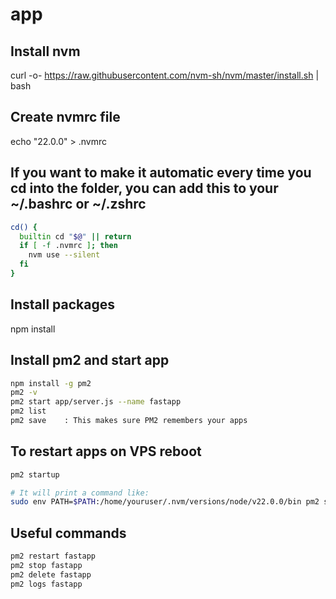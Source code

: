 # app

## Install nvm

curl -o- https://raw.githubusercontent.com/nvm-sh/nvm/master/install.sh | bash

## Create nvmrc file

echo "22.0.0" > .nvmrc

## If you want to make it automatic every time you cd into the folder, you can add this to your ~/.bashrc or ~/.zshrc

```bash
cd() {
  builtin cd "$@" || return
  if [ -f .nvmrc ]; then
    nvm use --silent
  fi
}
```

## Install packages

npm install

## Install pm2 and start app

```bash
npm install -g pm2
pm2 -v
pm2 start app/server.js --name fastapp
pm2 list
pm2 save    : This makes sure PM2 remembers your apps
```

## To restart apps on VPS reboot

```bash
pm2 startup

# It will print a command like:
sudo env PATH=$PATH:/home/youruser/.nvm/versions/node/v22.0.0/bin pm2 startup systemd -u youruser --hp /home/youruser
```

## Useful commands

```bash
pm2 restart fastapp
pm2 stop fastapp
pm2 delete fastapp
pm2 logs fastapp
```